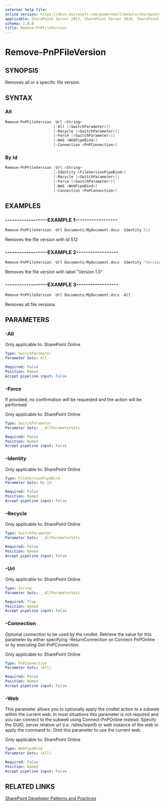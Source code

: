 ```yaml
---
external help file:
online version: https://docs.microsoft.com/powershell/module/sharepoint-pnp/remove-pnpfileversion
applicable: SharePoint Server 2013, SharePoint Server 2016, SharePoint Server 2019, SharePoint Online
schema: 2.0.0
title: Remove-PnPFileVersion
---
```


# Remove-PnPFileVersion

## SYNOPSIS
Removes all or a specific file version.

## SYNTAX 

### All
```powershell
Remove-PnPFileVersion -Url <String>
                      [-All [<SwitchParameter>]]
                      [-Recycle [<SwitchParameter>]]
                      [-Force [<SwitchParameter>]]
                      [-Web <WebPipeBind>]
                      [-Connection <PnPConnection>]
```

### By Id
```powershell
Remove-PnPFileVersion -Url <String>
                      [-Identity <FileVersionPipeBind>]
                      [-Recycle [<SwitchParameter>]]
                      [-Force [<SwitchParameter>]]
                      [-Web <WebPipeBind>]
                      [-Connection <PnPConnection>]
```

## EXAMPLES

### ------------------EXAMPLE 1------------------
```powershell
Remove-PnPFileVersion -Url Documents/MyDocument.docx -Identity 512
```

Removes the file version with Id 512

### ------------------EXAMPLE 2------------------
```powershell
Remove-PnPFileVersion -Url Documents/MyDocument.docx -Identity "Version 1.0"
```

Removes the file version with label "Version 1.0"

### ------------------EXAMPLE 3------------------
```powershell
Remove-PnPFileVersion -Url Documents/MyDocument.docx -All
```

Removes all file versions

## PARAMETERS

### -All


Only applicable to: SharePoint Online

```yaml
Type: SwitchParameter
Parameter Sets: All

Required: False
Position: Named
Accept pipeline input: False
```

### -Force
If provided, no confirmation will be requested and the action will be performed

Only applicable to: SharePoint Online

```yaml
Type: SwitchParameter
Parameter Sets: __AllParameterSets

Required: False
Position: Named
Accept pipeline input: False
```

### -Identity


Only applicable to: SharePoint Online

```yaml
Type: FileVersionPipeBind
Parameter Sets: By Id

Required: False
Position: Named
Accept pipeline input: False
```

### -Recycle


Only applicable to: SharePoint Online

```yaml
Type: SwitchParameter
Parameter Sets: __AllParameterSets

Required: False
Position: Named
Accept pipeline input: False
```

### -Url


Only applicable to: SharePoint Online

```yaml
Type: String
Parameter Sets: __AllParameterSets

Required: True
Position: Named
Accept pipeline input: False
```

### -Connection
Optional connection to be used by the cmdlet. Retrieve the value for this parameter by either specifying -ReturnConnection on Connect-PnPOnline or by executing Get-PnPConnection.

Only applicable to: SharePoint Online

```yaml
Type: PnPConnection
Parameter Sets: (All)

Required: False
Position: Named
Accept pipeline input: False
```

### -Web
This parameter allows you to optionally apply the cmdlet action to a subweb within the current web. In most situations this parameter is not required and you can connect to the subweb using Connect-PnPOnline instead. Specify the GUID, server relative url (i.e. /sites/team1) or web instance of the web to apply the command to. Omit this parameter to use the current web.

Only applicable to: SharePoint Online

```yaml
Type: WebPipeBind
Parameter Sets: (All)

Required: False
Position: Named
Accept pipeline input: False
```

## RELATED LINKS

[SharePoint Developer Patterns and Practices](https://aka.ms/sppnp)